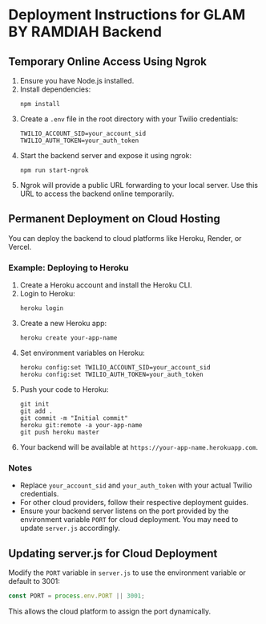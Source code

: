 # Deployment Instructions for GLAM BY RAMDIAH Backend

## Temporary Online Access Using Ngrok

1. Ensure you have Node.js installed.
2. Install dependencies:
   ```
   npm install
   ```
3. Create a `.env` file in the root directory with your Twilio credentials:
   ```
   TWILIO_ACCOUNT_SID=your_account_sid
   TWILIO_AUTH_TOKEN=your_auth_token
   ```
4. Start the backend server and expose it using ngrok:
   ```
   npm run start-ngrok
   ```
5. Ngrok will provide a public URL forwarding to your local server. Use this URL to access the backend online temporarily.

## Permanent Deployment on Cloud Hosting

You can deploy the backend to cloud platforms like Heroku, Render, or Vercel.

### Example: Deploying to Heroku

1. Create a Heroku account and install the Heroku CLI.
2. Login to Heroku:
   ```
   heroku login
   ```
3. Create a new Heroku app:
   ```
   heroku create your-app-name
   ```
4. Set environment variables on Heroku:
   ```
   heroku config:set TWILIO_ACCOUNT_SID=your_account_sid
   heroku config:set TWILIO_AUTH_TOKEN=your_auth_token
   ```
5. Push your code to Heroku:
   ```
   git init
   git add .
   git commit -m "Initial commit"
   heroku git:remote -a your-app-name
   git push heroku master
   ```
6. Your backend will be available at `https://your-app-name.herokuapp.com`.

### Notes

- Replace `your_account_sid` and `your_auth_token` with your actual Twilio credentials.
- For other cloud providers, follow their respective deployment guides.
- Ensure your backend server listens on the port provided by the environment variable `PORT` for cloud deployment. You may need to update `server.js` accordingly.

## Updating server.js for Cloud Deployment

Modify the `PORT` variable in `server.js` to use the environment variable or default to 3001:

```js
const PORT = process.env.PORT || 3001;
```

This allows the cloud platform to assign the port dynamically.
